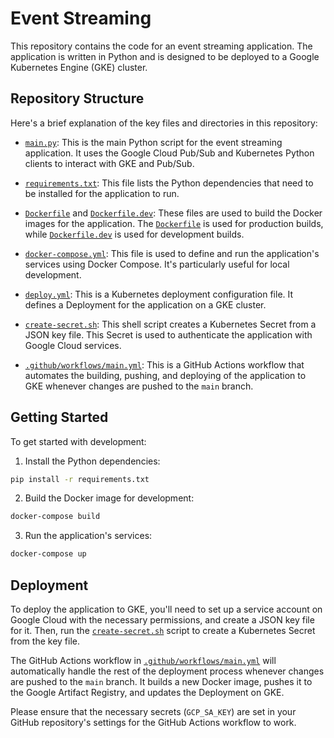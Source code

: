 # Event Streaming

This repository contains the code for an event streaming application. The application is written in Python and is designed to be deployed to a Google Kubernetes Engine (GKE) cluster.

## Repository Structure

Here's a brief explanation of the key files and directories in this repository:

- [`main.py`](command:_github.copilot.openRelativePath?%5B%22main.py%22%5D "main.py"): This is the main Python script for the event streaming application. It uses the Google Cloud Pub/Sub and Kubernetes Python clients to interact with GKE and Pub/Sub.

- [`requirements.txt`](command:_github.copilot.openRelativePath?%5B%22requirements.txt%22%5D "requirements.txt"): This file lists the Python dependencies that need to be installed for the application to run.

- [`Dockerfile`](command:_github.copilot.openRelativePath?%5B%22Dockerfile%22%5D "Dockerfile") and [`Dockerfile.dev`](command:_github.copilot.openRelativePath?%5B%22Dockerfile.dev%22%5D "Dockerfile.dev"): These files are used to build the Docker images for the application. The [`Dockerfile`](command:_github.copilot.openRelativePath?%5B%22Dockerfile%22%5D "Dockerfile") is used for production builds, while [`Dockerfile.dev`](command:_github.copilot.openRelativePath?%5B%22Dockerfile.dev%22%5D "Dockerfile.dev") is used for development builds.

- [`docker-compose.yml`](command:_github.copilot.openRelativePath?%5B%22docker-compose.yml%22%5D "docker-compose.yml"): This file is used to define and run the application's services using Docker Compose. It's particularly useful for local development.

- [`deploy.yml`](command:_github.copilot.openRelativePath?%5B%22deploy.yml%22%5D "deploy.yml"): This is a Kubernetes deployment configuration file. It defines a Deployment for the application on a GKE cluster.

- [`create-secret.sh`](command:_github.copilot.openRelativePath?%5B%22create-secret.sh%22%5D "create-secret.sh"): This shell script creates a Kubernetes Secret from a JSON key file. This Secret is used to authenticate the application with Google Cloud services.

- [`.github/workflows/main.yml`](command:_github.copilot.openRelativePath?%5B%22.github%2Fworkflows%2Fmain.yml%22%5D ".github/workflows/main.yml"): This is a GitHub Actions workflow that automates the building, pushing, and deploying of the application to GKE whenever changes are pushed to the `main` branch.

## Getting Started

To get started with development:

1. Install the Python dependencies:

```sh
pip install -r requirements.txt
```

2. Build the Docker image for development:

```sh
docker-compose build
```

3. Run the application's services:

```sh
docker-compose up
```

## Deployment

To deploy the application to GKE, you'll need to set up a service account on Google Cloud with the necessary permissions, and create a JSON key file for it. Then, run the [`create-secret.sh`](command:_github.copilot.openRelativePath?%5B%22create-secret.sh%22%5D "create-secret.sh") script to create a Kubernetes Secret from the key file.

The GitHub Actions workflow in [`.github/workflows/main.yml`](command:_github.copilot.openRelativePath?%5B%22.github%2Fworkflows%2Fmain.yml%22%5D ".github/workflows/main.yml") will automatically handle the rest of the deployment process whenever changes are pushed to the `main` branch. It builds a new Docker image, pushes it to the Google Artifact Registry, and updates the Deployment on GKE.

Please ensure that the necessary secrets (`GCP_SA_KEY`) are set in your GitHub repository's settings for the GitHub Actions workflow to work.